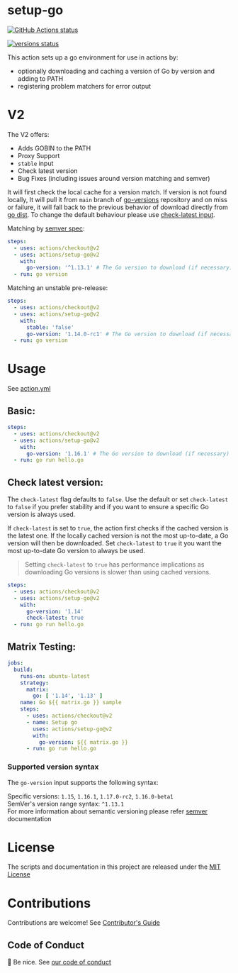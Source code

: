 # setup-go

<p align="left">
  <a href="https://github.com/actions/setup-go/actions"><img alt="GitHub Actions status" src="https://github.com/actions/setup-go/workflows/build-test/badge.svg"></a>

  <a href="https://github.com/actions/setup-go/actions"><img alt="versions status" src="https://github.com/actions/setup-go/workflows/go-versions/badge.svg"></a>  
</p>

This action sets up a go environment for use in actions by:

- optionally downloading and caching a version of Go by version and adding to PATH
- registering problem matchers for error output

# V2

The V2 offers:
- Adds GOBIN to the PATH
- Proxy Support
- `stable` input 
- Check latest version
- Bug Fixes (including issues around version matching and semver)

It will first check the local cache for a version match. If version is not found locally, It will pull it from `main` branch of [go-versions](https://github.com/actions/go-versions/blob/main/versions-manifest.json) repository and on miss or failure, it will fall back to the previous behavior of download directly from [go dist](https://storage.googleapis.com/golang). To change the default behaviour please use [check-latest input](#check-latest-version).

Matching by [semver spec](https://github.com/npm/node-semver):
```yaml
steps:
  - uses: actions/checkout@v2
  - uses: actions/setup-go@v2
    with:
      go-version: '^1.13.1' # The Go version to download (if necessary) and use.
  - run: go version
```

Matching an unstable pre-release:
```yaml
steps:
  - uses: actions/checkout@v2
  - uses: actions/setup-go@v2
    with:
      stable: 'false'
      go-version: '1.14.0-rc1' # The Go version to download (if necessary) and use.
  - run: go version
```

# Usage

See [action.yml](action.yml)

## Basic:
```yaml
steps:
  - uses: actions/checkout@v2
  - uses: actions/setup-go@v2
    with:
      go-version: '1.16.1' # The Go version to download (if necessary) and use.
  - run: go run hello.go
```


## Check latest version:  

The `check-latest` flag defaults to `false`. Use the default or set `check-latest` to `false` if you prefer stability and if you want to ensure a specific Go version is always used.

If `check-latest` is set to `true`, the action first checks if the cached version is the latest one. If the locally cached version is not the most up-to-date, a Go version will then be downloaded. Set `check-latest` to `true` it you want the most up-to-date Go version to always be used.

> Setting `check-latest` to `true` has performance implications as downloading Go versions is slower than using cached versions.

```yaml
steps:
  - uses: actions/checkout@v2
  - uses: actions/setup-go@v2
    with:
      go-version: '1.14'
      check-latest: true
  - run: go run hello.go
```

## Matrix Testing:  
```yaml
jobs:
  build:
    runs-on: ubuntu-latest
    strategy:
      matrix:
        go: [ '1.14', '1.13' ]
    name: Go ${{ matrix.go }} sample
    steps:
      - uses: actions/checkout@v2
      - name: Setup go
        uses: actions/setup-go@v2
        with:
          go-version: ${{ matrix.go }}
      - run: go run hello.go
```

### Supported version syntax
The `go-version` input supports the following syntax:

Specific versions: `1.15`, `1.16.1`, `1.17.0-rc2`, `1.16.0-beta1`  
SemVer's version range syntax: `^1.13.1`  
For more information about semantic versioning please refer [semver](https://github.com/npm/node-semver) documentation

# License

The scripts and documentation in this project are released under the [MIT License](LICENSE)

# Contributions

Contributions are welcome!  See [Contributor's Guide](docs/contributors.md)

## Code of Conduct

:wave: Be nice.  See [our code of conduct](CONDUCT)
